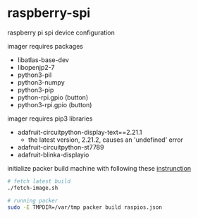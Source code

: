 # raspberry-spi
raspberry pi spi device configuration

imager requires packages
- libatlas-base-dev
- libopenjp2-7
- python3-pil
- python3-numpy
- python3-pip
- python-rpi.gpio (button)
- python3-rpi.gpio (button)


imager requires pip3 libraries
- adafruit-circuitpython-display-text==2.21.1
    - the latest version, 2.21.2, causes an 'undefined' error
- adafruit-circuitpython-st7789
- adafruit-blinka-displayio

initialize packer build machine with following these [instrunction](https://linuxhit.com/build-a-raspberry-pi-image-packer-packer-builder-arm/)

```sh
# fetch latest build
./fetch-image.sh

# running packer
sudo -E TMPDIR=/var/tmp packer build raspios.json

```
